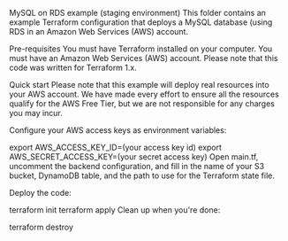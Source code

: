 MySQL on RDS example (staging environment)
This folder contains an example Terraform configuration that deploys a MySQL database (using RDS in an Amazon Web Services (AWS) account.


Pre-requisites
You must have Terraform installed on your computer.
You must have an Amazon Web Services (AWS) account.
Please note that this code was written for Terraform 1.x.

Quick start
Please note that this example will deploy real resources into your AWS account. We have made every effort to ensure all the resources qualify for the AWS Free Tier, but we are not responsible for any charges you may incur.

Configure your AWS access keys as environment variables:

export AWS_ACCESS_KEY_ID=(your access key id)
export AWS_SECRET_ACCESS_KEY=(your secret access key)
Open main.tf, uncomment the backend configuration, and fill in the name of your S3 bucket, DynamoDB table, and the path to use for the Terraform state file.

Deploy the code:

terraform init
terraform apply
Clean up when you're done:

terraform destroy